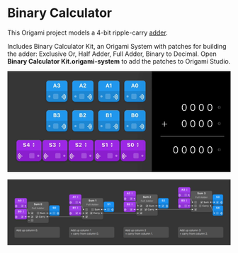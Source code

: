 Binary Calculator
====

This Origami project models a 4-bit ripple-carry [adder](https://en.wikipedia.org/wiki/Adder_(electronics)). 

Includes Binary Calculator Kit, an Origami System with patches for building the adder: Exclusive Or, Half Adder, Full Adder, Binary to Decimal. Open **Binary Calculator Kit.origami-system** to add the patches to Origami Studio.

![Demo](README/demo@2x.gif)

![Circuit](README/circuit@2x.png)

